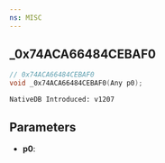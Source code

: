 ```yaml
---
ns: MISC
---
```

## _0x74ACA66484CEBAF0

```c
// 0x74ACA66484CEBAF0
void _0x74ACA66484CEBAF0(Any p0);
```

```
NativeDB Introduced: v1207
```

## Parameters
* **p0**:
